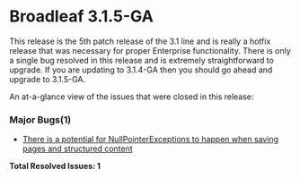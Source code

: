 # Broadleaf 3.1.5-GA

This release is the 5th patch release of the 3.1 line and is really a hotfix release that was necessary for proper Enterprise functionality. There is only a single bug resolved in this release and is extremely straightforward to upgrade. If you are updating to 3.1.4-GA then you should go ahead and upgrade to 3.1.5-GA.

An at-a-glance view of the issues that were closed in this release:
### Major Bugs(1)
- [There is a potential for NullPointerExceptions to happen when saving pages and structured content](https://github.com/BroadleafCommerce/BroadleafCommerce/issues/983)


**Total Resolved Issues: 1**
